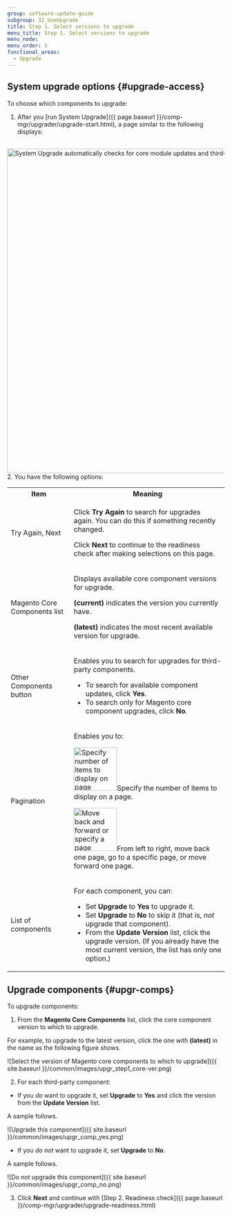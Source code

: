 ```yaml
---
group: software-update-guide
subgroup: 32_UseUpgrade
title: Step 1. Select versions to upgrade
menu_title: Step 1. Select versions to upgrade
menu_node:
menu_order: 5
functional_areas:
  - Upgrade
---
```


## System upgrade options {#upgrade-access}

To choose which components to upgrade:

1. After you [run System Upgrade]({{ page.baseurl }}/comp-mgr/upgrader/upgrade-start.html), a page similar to the following displays:<br><br>
 <img src="{{ site.baseurl }}/common/images/upgr_step1-mock.png" width="750px" alt="System Upgrade automatically checks for core module updates and third-party modules if you wish">
2. You have the following options:
 <table>
 <tbody>
 <tr>
  <th>Item</th>
  <th>Meaning</th>
 </tr>
 <tr>
  <td><p>Try Again, Next</p></td>
  <td><p>Click <strong>Try Again</strong> to search for upgrades again. You can do this if something recently changed.</p>
   <p>Click <strong>Next</strong> to continue to the readiness check after making selections on this page.</p></td>
 </tr>
 <tr>
  <td><p>Magento Core Components list</p></td>
  <td><p>Displays available core component versions for upgrade.</p>
   <p><strong>(current)</strong> indicates the version you currently have.</p>
   <p><strong>(latest)</strong> indicates the most recent available version for upgrade.</p></td>
 </tr>
 <tr>
  <td><p>Other Components button</p></td>
  <td><p>Enables you to search for upgrades for third-party components.</p>
   <ul><li>To search for available component updates, click <strong>Yes</strong>.</li>
   <li>To search only for Magento core component upgrades, click <strong>No</strong>.</li></ul></td>
 </tr>
 <tr>
  <td><p>Pagination</p></td>
  <td><p>Enables you to:</p>
   <p><img src="{{ site.baseurl }}/common/images/cman_page_number.png" width="100px" alt="Specify number of items to display on page" />Specify the number of items to display on a page.</p>
   <p><img src="{{ site.baseurl }}/common/images/cman_page_move.png" width="100px" alt="Move back and forward or specify a page number" />From left to right, move back one page, go to a specific page, or move forward one page.</p></td>
 </tr>
 <tr>
  <td><p>List of components</p></td>
  <td><p>For each component, you can:</p>
   <ul><li>Set <strong>Upgrade</strong> to <strong>Yes</strong> to upgrade it.</li>
    <li>Set <strong>Upgrade</strong> to <strong>No</strong> to skip it (that is, <em>not</em> upgrade that component).</li>
    <li>From the <strong>Update Version</strong> list, click the upgrade version. (If you already have the most current version, the list has only one option.)</li></ul>
    </td>
 </tr>

 </tbody>
 </table>

## Upgrade components {#upgr-comps}

To upgrade components:

1. From the **Magento Core Components** list, click the core component version to which to upgrade.

 For example, to upgrade to the latest version, click the one with **(latest)** in the name as the following figure shows.

 ![Select the version of Magento core components to which to upgrade]({{ site.baseurl }}/common/images/upgr_step1_core-ver.png)

2. For each third-party component:

 * If you *do* want to upgrade it, set **Upgrade** to **Yes** and click the version from the **Update Version** list.

  A sample follows.

  ![Upgrade this component]({{ site.baseurl }}/common/images/upgr_comp_yes.png)

 * If you *do not* want to upgrade it, set **Upgrade** to **No**.

  A sample follows.

  ![Do not upgrade this component]({{ site.baseurl }}/common/images/upgr_comp_no.png)

3. Click **Next** and continue with [Step 2. Readiness check]({{ page.baseurl }}/comp-mgr/upgrader/upgrade-readiness.html)

